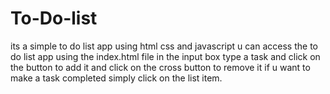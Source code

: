 # To-Do-list
its a simple to do list app using html css and javascript
u can access the to do list app using the index.html file in the input box type a task and click on the button to add it and click on the cross button to remove it if u want to make a task completed simply click on the list item.
